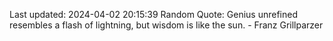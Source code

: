 Last updated: 2024-04-02 20:15:39
Random Quote: Genius unrefined resembles a flash of lightning, but wisdom is like the sun. - Franz Grillparzer